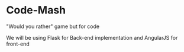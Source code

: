 # Code-Mash
"Would you rather" game but for code

We will be using Flask for Back-end implementation and AngularJS for front-end